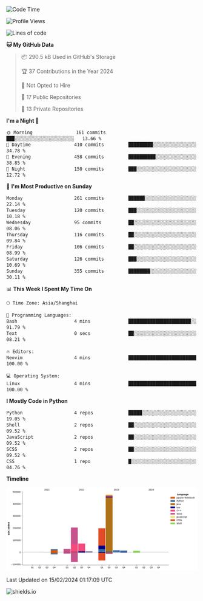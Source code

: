 <!--START_SECTION:waka-->
![Code Time](http://img.shields.io/badge/Code%20Time-374%20hrs%2046%20mins-blue)

![Profile Views](http://img.shields.io/badge/Profile%20Views-0-blue)

![Lines of code](https://img.shields.io/badge/From%20Hello%20World%20I%27ve%20Written-1.0%20million%20lines%20of%20code-blue)

**🐱 My GitHub Data** 

> 📦 290.5 kB Used in GitHub's Storage 
 > 
> 🏆 37 Contributions in the Year 2024
 > 
> 🚫 Not Opted to Hire
 > 
> 📜 17 Public Repositories 
 > 
> 🔑 13 Private Repositories 
 > 
**I'm a Night 🦉** 

```text
🌞 Morning                161 commits         ███░░░░░░░░░░░░░░░░░░░░░░   13.66 % 
🌆 Daytime                410 commits         █████████░░░░░░░░░░░░░░░░   34.78 % 
🌃 Evening                458 commits         ██████████░░░░░░░░░░░░░░░   38.85 % 
🌙 Night                  150 commits         ███░░░░░░░░░░░░░░░░░░░░░░   12.72 % 
```
📅 **I'm Most Productive on Sunday** 

```text
Monday                   261 commits         ██████░░░░░░░░░░░░░░░░░░░   22.14 % 
Tuesday                  120 commits         ███░░░░░░░░░░░░░░░░░░░░░░   10.18 % 
Wednesday                95 commits          ██░░░░░░░░░░░░░░░░░░░░░░░   08.06 % 
Thursday                 116 commits         ██░░░░░░░░░░░░░░░░░░░░░░░   09.84 % 
Friday                   106 commits         ██░░░░░░░░░░░░░░░░░░░░░░░   08.99 % 
Saturday                 126 commits         ███░░░░░░░░░░░░░░░░░░░░░░   10.69 % 
Sunday                   355 commits         ████████░░░░░░░░░░░░░░░░░   30.11 % 
```


📊 **This Week I Spent My Time On** 

```text
🕑︎ Time Zone: Asia/Shanghai

💬 Programming Languages: 
Bash                     4 mins              ███████████████████████░░   91.79 % 
Text                     0 secs              ██░░░░░░░░░░░░░░░░░░░░░░░   08.21 % 

🔥 Editors: 
Neovim                   4 mins              █████████████████████████   100.00 % 

💻 Operating System: 
Linux                    4 mins              █████████████████████████   100.00 % 
```

**I Mostly Code in Python** 

```text
Python                   4 repos             █████░░░░░░░░░░░░░░░░░░░░   19.05 % 
Shell                    2 repos             ██░░░░░░░░░░░░░░░░░░░░░░░   09.52 % 
JavaScript               2 repos             ██░░░░░░░░░░░░░░░░░░░░░░░   09.52 % 
SCSS                     2 repos             ██░░░░░░░░░░░░░░░░░░░░░░░   09.52 % 
CSS                      1 repo              █░░░░░░░░░░░░░░░░░░░░░░░░   04.76 % 
```



**Timeline**

![Lines of Code chart](https://raw.githubusercontent.com/kopp4/kopp4/main/assets/bar_graph.png)


 Last Updated on 15/02/2024 01:17:09 UTC
<!--END_SECTION:waka-->
![shields.io](https://img.shields.io/github/commit-activity/w/kopp4/kopp4?color=g&label=abusing%20bot&style=flat-square)
